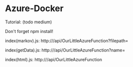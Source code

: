 # Azure-Docker

Tutorial: (todo medium)

Don't forget npm install!

index(markov).js: http://<yourMachineIp>/api/OurLittleAzureFunction?filepath=<yourFilePath>
  
index(getData).js: http://<yourMachineIp>/api/OurLittleAzureFunction?name=<tweetName>
  
index(html).js: http://<yourMachineIp>/api/OurLittleAzureFunction
  
  
